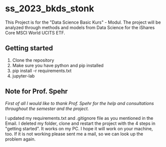# ss_2023_bkds_stonk

This Project is for the "Data Science Basic Kurs" - Modul. The project will be analyzed through methods and models from Data Science for the iShares Core MSCI World UCITS ETF. 

## Getting started

1. Clone the repository
2. Make sure you have python and pip installed
3. pip install -r requirements.txt
4. jupyter-lab 


## Note for Prof. Spehr

*First of all I would like to thank Prof. Spehr for the help and consultations throughout the semester and the project.*

I updated my requirements.txt and .gitignore file as you mentioned in the Email. I deleted my folder, clone and restart the project with the 4 steps in "getting started". It works on my PC. I hope it will work on your machine, too. 
If it is not working please sent me a mail, so we can look up the problem again. 
